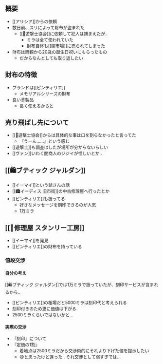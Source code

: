 ## 概要

- [[アリシア]]からの依頼
- 数日前、スリによって財布が盗まれた
	- [[🏢遊撃士協会]]に依頼して犯人は捕まえたが..
		- ミラは全て使われていた
		- 財布自体も[[闇市場]]に売られてしまった
- 財布は両親から20歳の誕生日祝いにもらったもの
	- だからなんとしても取り返したい

## 財布の特徴

- ブランドは[[ピンティリエ]]
	- メモリアルシリーズの財布
- 良い革製品
	- 長く使えるからと

## 売り飛ばし先について

- [[🏢遊撃士協会]]からは具体的な事は口を割らなかったと言ってた
	- 『うーん......』という感じ
- [[遊撃士]]も調査はしたが場所が分からないらしい
- [[ヴァン]]いわく闇商人のジジイが怪しいとか.. 

## [[🛍️ブティック ジャルダン]]

- [[イーマイ]]という爺さんの話
- [[🏙️イーディス 旧市街]]の中古修理屋へ行ったとか
- [[ピンティリエ]]も扱ってる
	- 好きなメッセージを刻印できるのが人気
	- 1万ミラ

## [[🧰修理屋 スタンリー工房]]

- [[イーマイ]]を発見
- [[ピンティリエ]]の財布を持っている

### 値段交渉

#### 自分の考え

[[🛍️ブティック ジャルダン]]では1万ミラで扱っていたが、刻印サービスが含まれるから..

- [[ピンティリエ]]の相場だと5000ミラは刻印代と考えられる
- 刻印付きのため更に価値は下がる
- 2500ミラくらいではないかと...

#### 実際の交渉

- 『刻印』について
-  『定価の1割』
	-  着地点は2500ミラだから交渉術的にそれより下げた値を提示したい
	- 😅と思ったけど違った.. それ交渉として弱すぎでは...
